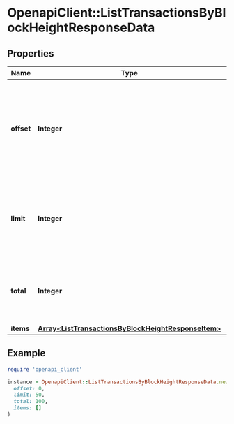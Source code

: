 # OpenapiClient::ListTransactionsByBlockHeightResponseData

## Properties

| Name | Type | Description | Notes |
| ---- | ---- | ----------- | ----- |
| **offset** | **Integer** | The starting index of the response items, i.e. where the response should start listing the returned items. |  |
| **limit** | **Integer** | Defines how many items should be returned in the response per page basis. |  |
| **total** | **Integer** | Defines the total number of items returned in the response. |  |
| **items** | [**Array&lt;ListTransactionsByBlockHeightResponseItem&gt;**](ListTransactionsByBlockHeightResponseItem.md) |  |  |

## Example

```ruby
require 'openapi_client'

instance = OpenapiClient::ListTransactionsByBlockHeightResponseData.new(
  offset: 0,
  limit: 50,
  total: 100,
  items: []
)
```

